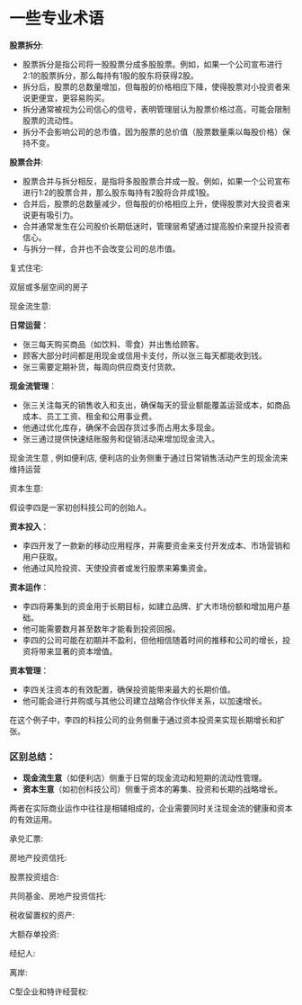 # 一些专业术语

**股票拆分**:

- 股票拆分是指公司将一股股票分成多股股票。例如，如果一个公司宣布进行2:1的股票拆分，那么每持有1股的股东将获得2股。
- 拆分后，股票的总数量增加，但每股的价格相应下降，使得股票对小投资者来说更便宜，更容易购买。
- 拆分通常被视为公司信心的信号，表明管理层认为股票价格过高，可能会限制股票的流动性。
- 拆分不会影响公司的总市值，因为股票的总价值（股票数量乘以每股价格）保持不变。

**股票合并**:

- 股票合并与拆分相反，是指将多股股票合并成一股。例如，如果一个公司宣布进行1:2的股票合并，那么股东每持有2股将合并成1股。
- 合并后，股票的总数量减少，但每股的价格相应上升，使得股票对大投资者来说更有吸引力。
- 合并通常发生在公司股价长期低迷时，管理层希望通过提高股价来提升投资者信心。
- 与拆分一样，合并也不会改变公司的总市值。

复式住宅:      

双层或多层空间的房子



现金流生意:

**日常运营**：

- 张三每天购买商品（如饮料、零食）并出售给顾客。
- 顾客大部分时间都是用现金或信用卡支付，所以张三每天都能收到钱。
- 张三需要定期补货，每周向供应商支付货款。

**现金流管理**：

- 张三关注每天的销售收入和支出，确保每天的营业额能覆盖运营成本，如商品成本、员工工资、租金和公用事业费。
- 他通过优化库存，确保不会因存货过多而占用太多现金。
- 张三通过提供快速结账服务和促销活动来增加现金流入。

现金流生意 ,   例如便利店, 便利店的业务侧重于通过日常销售活动产生的现金流来维持运营



资本生意:

假设李四是一家初创科技公司的创始人。

**资本投入**：

- 李四开发了一款新的移动应用程序，并需要资金来支付开发成本、市场营销和用户获取。
- 他通过风险投资、天使投资者或发行股票来筹集资金。

**资本运作**：

- 李四将筹集到的资金用于长期目标，如建立品牌、扩大市场份额和增加用户基础。
- 他可能需要数月甚至数年才能看到投资回报。
- 李四的公司可能在初期并不盈利，但他相信随着时间的推移和公司的增长，投资将带来显著的资本增值。

**资本管理**：

- 李四关注资本的有效配置，确保投资能带来最大的长期价值。
- 他可能会进行并购或与其他公司建立战略合作伙伴关系，以加速增长。

在这个例子中，李四的科技公司的业务侧重于通过资本投资来实现长期增长和扩张。

### 区别总结：

- **现金流生意**（如便利店）侧重于日常的现金流动和短期的流动性管理。
- **资本生意**（如初创科技公司）侧重于资本的筹集、投资和长期的战略增长。

两者在实际商业运作中往往是相辅相成的，企业需要同时关注现金流的健康和资本的有效运用。



承兑汇票:

房地产投资信托:

股票投资组合:

共同基金、房地产投资信托:

税收留置权的资产:

大额存单投资:

经纪人:

离岸:

C型企业和特许经营权:







